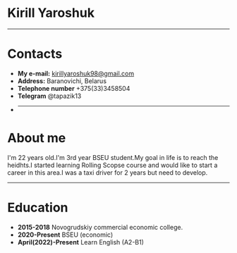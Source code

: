 # Kirill Yaroshuk
***
# Contacts
+ **My e-mail:** kirillyaroshuk98@gmail.com
+ **Address:** Baranovichi, Belarus
+ **Telephone number** +375(33)3458504
+ **Telegram** @tapazik13
+ ***
# About me
I'm 22 years old.I'm 3rd year BSEU student.My goal in life is to reach the heidhts.I started learning Rolling Scopse course and would like to start a career in this area.I was a taxi driver for 2 years but need to develop.
***
# Education
+ **2015-2018** Novogrudskiy commercial economic college.
+ **2020-Present** BSEU (economic)
+ **April(2022)-Present** Learn English (A2-B1)
